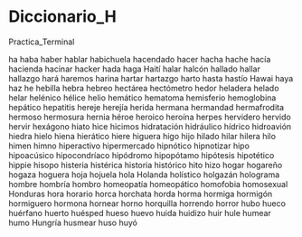 # Diccionario_H
Practica_Terminal

ha
haba
haber
hablar
habichuela
hacendado
hacer
hacha
hache
hacía
hacienda
hacinar
hacker
hada
haga
Haití
halar
halcón
hallado
hallar
hallazgo
hará
haremos
harina
hartar
hartazgo
harto
hasta
hastío
Hawai
haya
haz
he
hebilla
hebra
hebreo
hectárea
hectómetro
hedor
heladera
helado
helar
helénico
hélice
helio
hemático
hematoma
hemisferio
hemoglobina
hepático
hepatitis
hereje
herejía
herida
hermana
hermandad
hermafrodita
hermoso
hermosura
hernia
héroe
heroico
heroína
herpes
hervidero
hervido
hervir
hexágono
hiato
hice
hicimos
hidratación
hidráulico
hídrico
hidroavión
hiedra
hielo
hiena
hierático
hiere
higuera
higo
hijo
hilado
hilar
hilera
hilo
himen
himno
hiperactivo
hipermercado
hipnótico
hipnotizar
hipo
hipoacúsico
hipocondríaco
hipódromo
hipopótamo
hipótesis
hipotético
hippie
hisopo
histeria
histérica
historia
histórico
hito
hizo
hogar
hogareño
hogaza
hoguera
hoja
hojuela
hola
Holanda
holístico
holgazán
holograma
hombre
hombría
hombro
homeopatía
homeopático
homofobia
homosexual
Honduras
hora
horario
horca
horchata
horda
horma
hormiga
hormigón
hormiguero
hormona
hornear
horno
horquilla
horrendo
horror
hubo
hueco
huérfano
huerto
huésped
hueso
huevo
huida
huidizo
huir
hule
humear
humo
Hungría
husmear
huso
huyó
